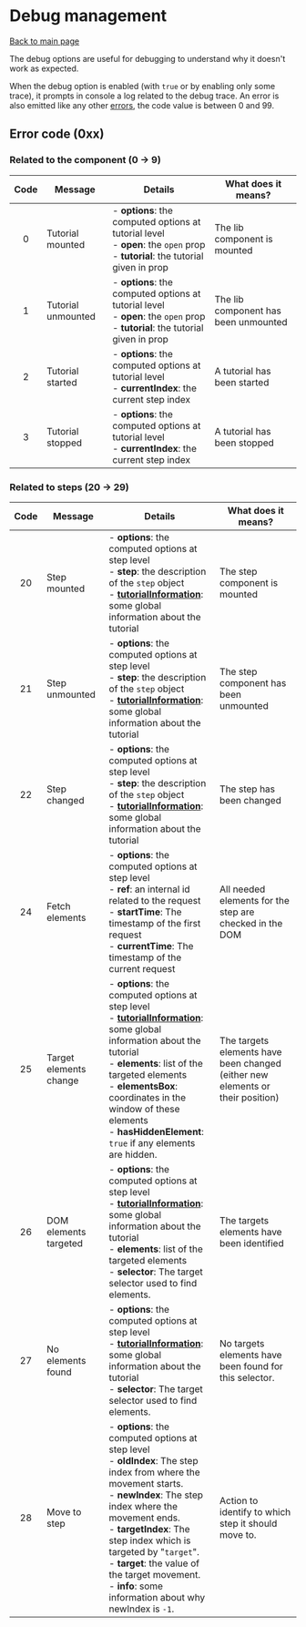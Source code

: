 # Debug management

[Back to main page](./main.md)

The debug options are useful for debugging to understand why it doesn't work
as expected.

When the debug option is enabled (with `true` or by enabling only some trace),
it prompts in console a log related to the debug trace.
An error is also emitted like any other [errors](./errors.md), the code value
is between 0 and 99.

## Error code (0xx)

### Related to the component (0 → 9)

| Code | Message | Details | What does it means? |
|:----:|---------|---------|---------------------|
|0 | Tutorial mounted | - **options**: the computed options at tutorial level<br> - **open**: the `open` prop<br> - **tutorial**: the tutorial given in prop | The lib component is mounted |
|1 | Tutorial unmounted | - **options**: the computed options at tutorial level<br> - **open**: the `open` prop<br> - **tutorial**: the tutorial given in prop | The lib component has been unmounted |
|2 | Tutorial started | - **options**: the computed options at tutorial level<br> - **currentIndex**: the current step index | A tutorial has been started |
|3 | Tutorial stopped | - **options**: the computed options at tutorial level<br> - **currentIndex**: the current step index | A tutorial has been stopped |

### Related to steps (20 → 29)

| Code | Message | Details | What does it means? |
|:----:|---------|---------|---------------------|
|20 | Step mounted | - **options**: the computed options at step level<br> - **step**: the description of the `step` object<br> - **[tutorialInformation](./configuration.md#tutorialinformation)**: some global information about the tutorial | The step component is mounted |
|21 | Step unmounted | - **options**: the computed options at step level<br> - **step**: the description of the `step` object<br> - **[tutorialInformation](./configuration.md#tutorialinformation)**: some global information about the tutorial | The step component has been unmounted |
|22 | Step changed | - **options**: the computed options at step level<br> - **step**: the description of the `step` object<br> - **[tutorialInformation](./configuration.md#tutorialinformation)**: some global information about the tutorial | The step has been changed |
|24 | Fetch elements | - **options**: the computed options at step level<br> - **ref**: an internal id related to the request<br> - **startTime**: The timestamp of the first request<br> - **currentTime**: The timestamp of the current request | All needed elements for the step are checked in the DOM |
|25 | Target elements change | - **options**: the computed options at step level<br> - **[tutorialInformation](./configuration.md#tutorialinformation)**: some global information about the tutorial<br> - **elements**: list of the targeted elements<br> - **elementsBox**: coordinates in the window of these elements<br> - **hasHiddenElement**: `true` if any elements are hidden. | The targets elements have been changed (either new elements or their position) |
|26 | DOM elements targeted | - **options**: the computed options at step level<br> - **[tutorialInformation](./configuration.md#tutorialinformation)**: some global information about the tutorial<br> - **elements**: list of the targeted elements<br> - **selector**: The target selector used to find elements. | The targets elements have been identified |
|27 | No elements found | - **options**: the computed options at step level<br> - **[tutorialInformation](./configuration.md#tutorialinformation)**: some global information about the tutorial<br> - **selector**: The target selector used to find elements. | No targets elements have been found for this selector. |
|28 | Move to step | - **options**: the computed options at step level<br> - **oldIndex**: The step index from where the movement starts.<br> - **newIndex**: The step index where the movement ends.<br> - **targetIndex**: The step index which is targeted by "`target`".<br> - **target**: the value of the target movement.<br> - **info**: some information about why newIndex is `-1`.  | Action to identify to which step it should move to. |

